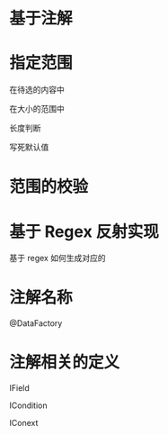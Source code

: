 # 基于注解

# 指定范围

在待选的内容中

在大小的范围中

长度判断

写死默认值

# 范围的校验

# 基于 Regex 反射实现

基于 regex 如何生成对应的

# 注解名称

@DataFactory

# 注解相关的定义

IField

ICondition

IConext